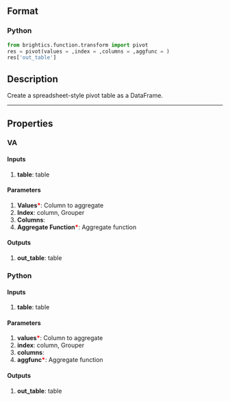 ## Format
### Python
```python
from brightics.function.transform import pivot
res = pivot(values = ,index = ,columns = ,aggfunc = )
res['out_table']
```

## Description
Create a spreadsheet-style pivot table as a DataFrame.

---

## Properties
### VA
#### Inputs
1. **table**: table

#### Parameters
1. **Values**<b style="color:red">*</b>: Column to aggregate
2. **Index**: column, Grouper
3. **Columns**: 
4. **Aggregate Function**<b style="color:red">*</b>: Aggregate function

#### Outputs
1. **out_table**: table

### Python
#### Inputs
1. **table**: table

#### Parameters
1. **values**<b style="color:red">*</b>: Column to aggregate
2. **index**: column, Grouper
3. **columns**: 
4. **aggfunc**<b style="color:red">*</b>: Aggregate function

#### Outputs
1. **out_table**: table

